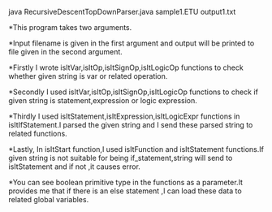 java RecursiveDescentTopDownParser.java sample1.ETU output1.txt

*This program takes two arguments.

*Input filename is given in the first argument and output will be printed to file given in the second argument.

*Firstly I wrote isItVar,isItOp,isItSignOp,isItLogicOp functions to check whether given string is var or related operation.

*Secondly I used isItVar,isItOp,isItSignOp,isItLogicOp functions to check if given string is statement,expression or logic expression.

*Thirdly I used isItStatement,isItExpression,isItLogicExpr functions in isItIfStatement.I parsed the given string and I send these parsed string to related functions.

*Lastly, In isItStart function,I used isItFunction and isItStatement functions.If given string is not suitable for being if_statement,string will send to isItStatement and if not ,it causes error. 

*You can see boolean primitive type in the functions as a parameter.It provides me that if there is an else statement ,I can load these data to related global variables. 
